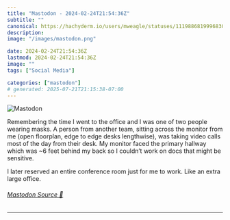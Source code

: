 ```yaml
---
title: "Mastodon - 2024-02-24T21:54:36Z"
subtitle: ""
canonical: https://hachyderm.io/users/mweagle/statuses/111988681999683060
description:
image: "/images/mastodon.png"

date: 2024-02-24T21:54:36Z
lastmod: 2024-02-24T21:54:36Z
image: ""
tags: ["Social Media"]

categories: ["mastodon"]
# generated: 2025-07-21T21:15:38-07:00
---
```

![Mastodon](/images/mastodon.png)

<p>Remembering the time I went to the office and I was one of two people wearing masks. A person from another team, sitting across the monitor from me (open floorplan, edge to edge desks lengthwise), was taking video calls most of the day from their desk. My monitor faced the primary hallway which was ~6 feet behind my back so I couldn’t work on docs that might be sensitive. </p><p>I later reserved an entire conference room just for me to work.  Like an extra large office.</p>


###### [Mastodon Source 🐘](https://hachyderm.io/@mweagle/111988681999683060)

___
